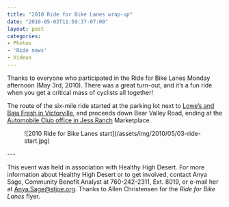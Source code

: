 ```yaml
---
title: "2010 Ride for Bike Lanes wrap-up"
date: "2010-05-03T11:59:37-07:00"
layout: post
categories:
- Photos
- 'Ride news'
- Videos
---
```


Thanks to everyone who participated in the Ride for Bike Lanes Monday afternoon (May 3rd, 2010). There was a great turn-out, and it’s a fun ride when you get a critical mass of cyclists all together!

The route of the six-mile ride started at the parking lot next to [Lowe’s and Baja Fresh in Victorville](https://goo.gl/maps/LmiA), and proceeds down Bear Valley Road, ending at the [Automobile Club office in Jess Ranch](https://goo.gl/maps/jivn) Marketplace.

<figure class="wp-block-image">![2010 Ride for Bike Lanes start](/assets/img/2010/05/03-ride-start.jpg)</figure>---

This event was held in association with Healthy High Desert. For more information about Healthy High Desert or to get involved, contact Anya Sage, Community Benefit Analyst at 760-242-2311, Ext. 8019, or e-mail her at <Anya.Sage@stjoe.org>. Thanks to Allen Christensen for the *Ride for Bike Lanes* flyer.
